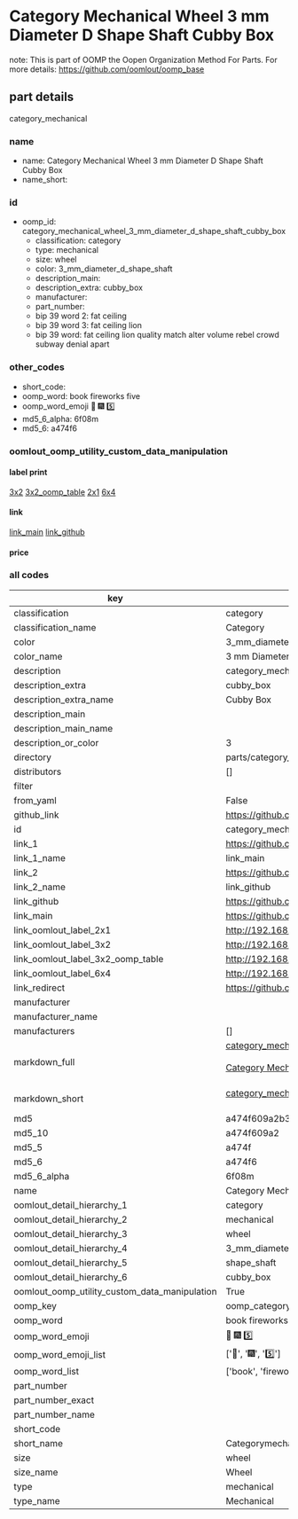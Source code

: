 # Category Mechanical Wheel 3 mm Diameter D Shape Shaft Cubby Box  

note: This is part of OOMP the Oopen Organization Method For Parts. For more details: https://github.com/oomlout/oomp_base

##  part details
  



category_mechanical



### name
* name: Category Mechanical Wheel 3 mm Diameter D Shape Shaft Cubby Box
* name_short: 
### id
* oomp_id: category_mechanical_wheel_3_mm_diameter_d_shape_shaft_cubby_box
  * classification: category
  * type: mechanical
  * size: wheel
  * color: 3_mm_diameter_d_shape_shaft
  * description_main: 
  * description_extra: cubby_box
  * manufacturer: 
  * part_number: 
  * bip 39 word 2: fat ceiling
  * bip 39 word 3: fat ceiling lion
  * bip 39 word: fat ceiling lion quality match alter volume rebel crowd subway denial apart

### other_codes
* short_code: 
* oomp_word: book fireworks five
* oomp_word_emoji :book: :fireworks: :five:
* md5_6_alpha: 6f08m
* md5_6: a474f6






### oomlout_oomp_utility_custom_data_manipulation
#### label print
[3x2](http://192.168.1.245:1112/?label=oomp%206f08m)
[3x2_oomp_table](http://192.168.1.108:1112/?label=oomp%206f08m)
[2x1](http://192.168.1.242:1112/?label=oomp%206f08m)
[6x4](http://192.168.1.55:1112/?label=oomp%206f08m)    

#### link

[link_main](https://github.com/oomlout/oomlout_oomp_version_1_messy/tree/main/parts/category_mechanical_wheel_3_mm_diameter_d_shape_shaft_cubby_box) [link_github](https://github.com/oomlout/oomlout_oomp_version_1_messy/tree/main/parts/category_mechanical_wheel_3_mm_diameter_d_shape_shaft_cubby_box)                             

#### price







### all codes 
| key | value |  
| --- | --- |  
| classification | category |  
| classification_name | Category |  
| color | 3_mm_diameter_d_shape_shaft |  
| color_name | 3 mm Diameter D Shape Shaft |  
| description | category_mechanical |  
| description_extra | cubby_box |  
| description_extra_name | Cubby Box |  
| description_main |  |  
| description_main_name |  |  
| description_or_color | 3  |  
| directory | parts/category_mechanical_wheel_3_mm_diameter_d_shape_shaft_cubby_box |  
| distributors | [] |  
| filter |  |  
| from_yaml | False |  
| github_link | https://github.com/oomlout/oomlout_oomp_part_src/tree/main/parts/category_mechanical_wheel_3_mm_diameter_d_shape_shaft_cubby_box |  
| id | category_mechanical_wheel_3_mm_diameter_d_shape_shaft_cubby_box |  
| link_1 | https://github.com/oomlout/oomlout_oomp_version_1_messy/tree/main/parts/category_mechanical_wheel_3_mm_diameter_d_shape_shaft_cubby_box |  
| link_1_name | link_main |  
| link_2 | https://github.com/oomlout/oomlout_oomp_version_1_messy/tree/main/parts/category_mechanical_wheel_3_mm_diameter_d_shape_shaft_cubby_box |  
| link_2_name | link_github |  
| link_github | https://github.com/oomlout/oomlout_oomp_version_1_messy/tree/main/parts/category_mechanical_wheel_3_mm_diameter_d_shape_shaft_cubby_box |  
| link_main | https://github.com/oomlout/oomlout_oomp_version_1_messy/tree/main/parts/category_mechanical_wheel_3_mm_diameter_d_shape_shaft_cubby_box |  
| link_oomlout_label_2x1 | http://192.168.1.242:1112/?label=oomp%206f08m |  
| link_oomlout_label_3x2 | http://192.168.1.245:1112/?label=oomp%206f08m |  
| link_oomlout_label_3x2_oomp_table | http://192.168.1.108:1112/?label=oomp%206f08m |  
| link_oomlout_label_6x4 | http://192.168.1.55:1112/?label=oomp%206f08m |  
| link_redirect | https://github.com/oomlout/oomlout_oomp_version_1_messy/tree/main/parts/category_mechanical_wheel_3_mm_diameter_d_shape_shaft_cubby_box |  
| manufacturer |  |  
| manufacturer_name |  |  
| manufacturers | [] |  
| markdown_full | [category_mechanical_wheel_3_mm_diameter_d_shape_shaft_cubby_box](none)<br>[](none)<br>[Category Mechanical Wheel 3 Mm Diameter D Shape Shaft Cubby Box](none)<br><br> |  
| markdown_short | [category_mechanical_wheel_3_mm_diameter_d_shape_shaft_cubby_box](none)<br><br> |  
| md5 | a474f609a2b33eb81dc46af304493a9b |  
| md5_10 | a474f609a2 |  
| md5_5 | a474f |  
| md5_6 | a474f6 |  
| md5_6_alpha | 6f08m |  
| name | Category Mechanical Wheel 3 mm Diameter D Shape Shaft Cubby Box |  
| oomlout_detail_hierarchy_1 | category |  
| oomlout_detail_hierarchy_2 | mechanical |  
| oomlout_detail_hierarchy_3 | wheel |  
| oomlout_detail_hierarchy_4 | 3_mm_diameter_d |  
| oomlout_detail_hierarchy_5 | shape_shaft |  
| oomlout_detail_hierarchy_6 | cubby_box |  
| oomlout_oomp_utility_custom_data_manipulation | True |  
| oomp_key | oomp_category_mechanical_wheel_3_mm_diameter_d_shape_shaft_cubby_box |  
| oomp_word | book fireworks five |  
| oomp_word_emoji | :book: :fireworks: :five: |  
| oomp_word_emoji_list | [':book:', ':fireworks:', ':five:'] |  
| oomp_word_list | ['book', 'fireworks', 'five'] |  
| part_number |  |  
| part_number_exact |  |  
| part_number_name |  |  
| short_code |  |  
| short_name | Categorymechanical |  
| size | wheel |  
| size_name | Wheel |  
| type | mechanical |  
| type_name | Mechanical |  

